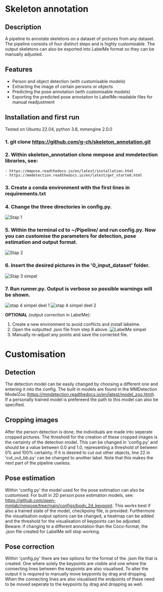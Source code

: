 # Skeleton annotation

## Description

A pipeline to annotate skeletons on a dataset of pictures from any dataset. The pipeline consists of four distinct steps and is highly customisable. The output skeletons can also be exported into LabelMe format so they can be manually adjusted.

## Features

- Person and object detection (with customisable models)
- Extracting the image of certain persons or objects
- Predicting the pose annotation (with customisable models)
- Exporting the predicted pose annotation to LabelMe-readable files for manual readjustment

## Installation and first run

Tested on Ubuntu 22.04, python 3.8, mmengine 2.0.0

### 1. git clone https://github.com/g-ch/skeleton_annotation.git

### 2. Within skeleton_annotation clone mmpose and mmdetection libraries, see: 
    - https://mmpose.readthedocs.io/en/latest/installation.html
    - https://mmdetection.readthedocs.io/en/latest/get_started.html

### 3. Create a conda environment with the first lines in requirements.txt

### 4. Change the three directories in config.py.
![Stap 1](https://github.com/g-ch/skeleton_annotation/assets/126026624/a225f19a-d5b7-43df-a696-56fbbdccf796)

### 5. Within the terminal cd to ~/Pipeline/ and run config.py. Now you can customise the parameters for detection, pose estimation and output format.
![Stap 2](https://github.com/g-ch/skeleton_annotation/assets/126026624/dc926c66-f232-4921-a3d7-82aef349887b)

### 6. Insert the desired pictures in the '0_input_dataset' folder.
![Stap 3 simpel](https://github.com/g-ch/skeleton_annotation/assets/126026624/9134fcb3-94f5-4995-91b9-3a796a497a87)

### 7. Run runner.py. Output is verbose so possible warnings will be shown.
![stap 4 simpel deel 1](https://github.com/g-ch/skeleton_annotation/assets/126026624/da884f0d-9e86-42b3-ab18-9444a3d9f9e6)
![stap 4 simpel deel 2](https://github.com/g-ch/skeleton_annotation/assets/126026624/094421af-4f50-4829-b225-404d10d6d200)



**OPTIONAL** (output correction in LabelMe):
1. Create a new environment to avoid conflicts and install labelme.
2. Open the outputted .json file from step 8 above.
![LabelMe simpel](https://github.com/g-ch/skeleton_annotation/assets/126026624/575d5d12-2266-4b96-a352-b4bfc17fe362)
3. Manually re-adjust any points and save the corrected file.



# Customisation

## Detection
The detection model can be easily changed by choosing a different one and entering it into the config. The built in models are found in the MMDetection ModelZoo (https://mmdetection.readthedocs.io/en/latest/model_zoo.html). If a personally trained model is prefereerd the path to this model can also be specified. 

## Cropping images
After the person detection is done, the individuals are made into seperate cropped pictures. The threshold for the creation of these cropped images is the certainty of the detection model. This can be changed in 'config.py' and should be a value between 0.0 and 1.0, representing a threshold of between 0% and 100% certainty. If it is desired to cut out other objects, line 22 in 'cut_out_bb.py' can be changed to another label. Note that this makes the next part of the pipeline useless.

## Pose estimation
Within 'config.py' the model used for the pose estimation can also be customised. For built in 2D person pose estimation models, see: https://github.com/open-mmlab/mmpose/tree/main/configs/body_2d_keypoint. This works best if also a trained state of the model, checkpoiny file, is provided. Furthermore the visualisation output options can be changed, a heatmap can be added and the threshold for the visualisation of keypoints can be adjusted.
Beware: if changing to a different annotation than the Coco-format, the .json file created for LabelMe will stop working.

## Pose correction
Within 'çonfig.py' there are two options for the format of the .json file that is created. One where solely the keypoints are visible and one where the connecting lines between the keypoints are also visualised. To alter the output it is required to manually move keypoints by drag and dropping. When the connecting lines are also visualised the endpoints of these need to be moved seperate to the keypoints by drag and dropping as well.







